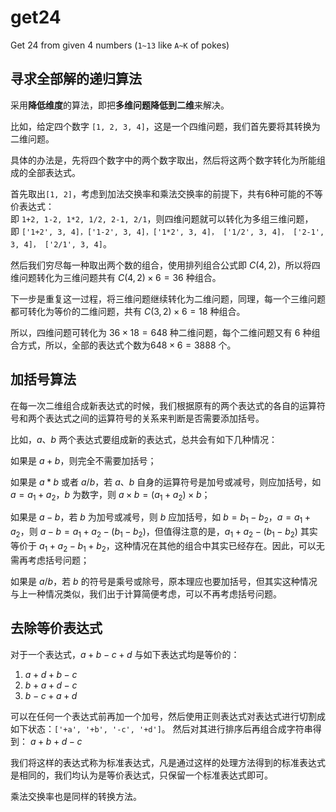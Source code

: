 # get24

Get 24 from given 4 numbers (`1~13` like `A~K` of pokes)

## 寻求全部解的递归算法

采用**降低维度**的算法，即把**多维问题降低到二维**来解决。

比如，给定四个数字 `[1, 2, 3, 4]`，这是一个四维问题，我们首先要将其转换为二维问题。

具体的办法是，先将四个数字中的两个数字取出，然后将这两个数字转化为所能组成的全部表达式。

首先取出`[1, 2]`，考虑到加法交换率和乘法交换率的前提下，共有6种可能的不等价表达式：   
即 `1+2, 1-2, 1*2, 1/2, 2-1, 2/1`，则四维问题就可以转化为多组三维问题，    
即 `['1+2', 3, 4]，['1-2', 3, 4]，['1*2', 3, 4]， ['1/2', 3, 4]， ['2-1', 3, 4]， ['2/1', 3, 4]`。

<!-- 如果考虑负数，应该是十种可能的结果。（a+b）,  –(a+b), a-b, b-a, a*b, -a*b, a/b, -a/b, b/a, -b/a -->

然后我们穷尽每一种取出两个数的组合，使用排列组合公式即 $C(4, 2)$，所以将四维问题转化为三维问题共有 $C(4, 2) \times 6 = 36$ 种组合。

下一步是重复这一过程，将三维问题继续转化为二维问题，同理，每一个三维问题都可转化为等价的二维问题，共有 $C(3, 2) \times 6 = 18$ 种组合。

所以，四维问题可转化为 $36 \times 18 = 648$ 种二维问题，每个二维问题又有 6 种组合方式，所以，全部的表达式个数为$648 \times 6 = 3888$ 个。

## 加括号算法

在每一次二维组合成新表达式的时候，我们根据原有的两个表达式的各自的运算符号和两个表达式之间的运算符号的关系来判断是否需要添加括号。

比如，$a、b$ 两个表达式要组成新的表达式，总共会有如下几种情况：

如果是 $a + b$，则完全不需要加括号；

如果是 $a * b$ 或者 $a / b$，若 $a、b$ 自身的运算符号是加号或减号，则应加括号，如 $a = a_1 + a_2，b$ 为数字，则 $a \times b = (a_1 + a_2) \times b$；

如果是 $a - b$，若 $b$ 为加号或减号，则 $b$ 应加括号，如 $b = b_1 - b_2，a = a_1 + a_2$，则 $a - b = a_1 + a_2 - (b_1 - b_2)$，但值得注意的是，$a_1 + a_2 - (b_1 - b_2)$ 其实等价于 $a_1 + a_2 - b_1 + b_2$，这种情况在其他的组合中其实已经存在。因此，可以无需再考虑括号问题；

如果是 $a / b$，若 $b$ 的符号是乘号或除号，原本理应也要加括号，但其实这种情况与上一种情况类似，我们出于计算简便考虑，可以不再考虑括号问题。

## 去除等价表达式

对于一个表达式，$a + b - c + d$ 与如下表达式均是等价的：  
1) $a + d + b - c$
2) $b + a + d - c$
3) $b - c + a + d$

可以在任何一个表达式前再加一个加号，然后使用正则表达式对表达式进行切割成如下状态：`['+a', '+b', '-c', '+d']`。
然后对其进行排序后再组合成字符串得到：  $a + b + d - c$

我们将这样的表达式称为标准表达式，凡是通过这样的处理方法得到的标准表达式是相同的，我们均认为是等价表达式，只保留一个标准表达式即可。

乘法交换率也是同样的转换方法。

